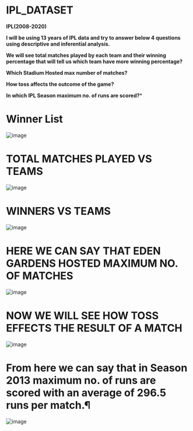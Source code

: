 # IPL_DATASET
**IPL(2008-2020)**







**I will be using 13 years of IPL data and try to answer below 4 questions using descriptive and inferential analysis.**

**We will see total matches played by each team and their winning percentage that will tell us which team have more winning percentage?**

**Which Stadium Hosted max number of matches?**

**How toss affects the outcome of the game?**

**In which IPL Season maximum no. of runs are scored?***

# Winner List
![image](https://github.com/Swati-Latta/IPL_DATASET/assets/134490572/991d337a-7a8b-423e-9d46-9c47e7a109db)



# TOTAL MATCHES PLAYED VS TEAMS
![image](https://github.com/Swati-Latta/IPL_DATASET/assets/134490572/69f813bc-1e49-4835-a21a-60add1089028)


# WINNERS VS TEAMS
![image](https://github.com/Swati-Latta/IPL_DATASET/assets/134490572/108be430-63ed-442c-82b1-80c187753e78)




# HERE WE CAN SAY THAT EDEN GARDENS HOSTED MAXIMUM NO. OF MATCHES
![image](https://github.com/Swati-Latta/IPL_DATASET/assets/134490572/5b490c6f-1739-4fb5-b6f5-3293e5c55192)




# NOW WE WILL SEE HOW TOSS EFFECTS THE RESULT OF A MATCH
![image](https://github.com/Swati-Latta/IPL_DATASET/assets/134490572/744898a6-9590-4233-bf65-f30286122a9a)



# From here we can say that in Season 2013 maximum no. of runs are scored with an average of 296.5 runs per match.¶
![image](https://github.com/Swati-Latta/IPL_DATASET/assets/134490572/ae88ff3d-15da-4f82-8706-333bebb7e79a)
